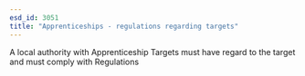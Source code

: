 ```yaml
---
esd_id: 3051
title: "Apprenticeships - regulations regarding targets"
---
```


A local authority with Apprenticeship Targets must have regard to the target and must comply with Regulations

